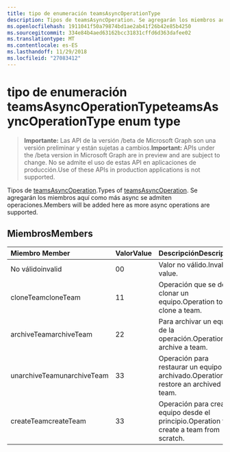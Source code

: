 ```yaml
---
title: tipo de enumeración teamsAsyncOperationType
description: Tipos de teamsAsyncOperation. Se agregarán los miembros aquí como más async se admiten operaciones.
ms.openlocfilehash: 1911041f50a79874bd1ae2ab41f26b42e85b4250
ms.sourcegitcommit: 334e84b4aed63162bcc31831cffd6d363dafee02
ms.translationtype: MT
ms.contentlocale: es-ES
ms.lasthandoff: 11/29/2018
ms.locfileid: "27083412"
---
```

# <a name="teamsasyncoperationtype-enum-type"></a><span data-ttu-id="41bbb-104">tipo de enumeración teamsAsyncOperationType</span><span class="sxs-lookup"><span data-stu-id="41bbb-104">teamsAsyncOperationType enum type</span></span>

> <span data-ttu-id="41bbb-105">**Importante:** Las API de la versión /beta de Microsoft Graph son una versión preliminar y están sujetas a cambios.</span><span class="sxs-lookup"><span data-stu-id="41bbb-105">**Important:** APIs under the /beta version in Microsoft Graph are in preview and are subject to change.</span></span> <span data-ttu-id="41bbb-106">No se admite el uso de estas API en aplicaciones de producción.</span><span class="sxs-lookup"><span data-stu-id="41bbb-106">Use of these APIs in production applications is not supported.</span></span>

<span data-ttu-id="41bbb-107">Tipos de [teamsAsyncOperation](teamsasyncoperation.md).</span><span class="sxs-lookup"><span data-stu-id="41bbb-107">Types of [teamsAsyncOperation](teamsasyncoperation.md).</span></span> <span data-ttu-id="41bbb-108">Se agregarán los miembros aquí como más async se admiten operaciones.</span><span class="sxs-lookup"><span data-stu-id="41bbb-108">Members will be added here as more async operations are supported.</span></span>

## <a name="members"></a><span data-ttu-id="41bbb-109">Miembros</span><span class="sxs-lookup"><span data-stu-id="41bbb-109">Members</span></span>

| <span data-ttu-id="41bbb-110">Miembro	</span><span class="sxs-lookup"><span data-stu-id="41bbb-110">Member</span></span> | <span data-ttu-id="41bbb-111">Valor</span><span class="sxs-lookup"><span data-stu-id="41bbb-111">Value</span></span>| <span data-ttu-id="41bbb-112">Descripción</span><span class="sxs-lookup"><span data-stu-id="41bbb-112">Description</span></span> |
|:---------------|:--------|:----------|
|<span data-ttu-id="41bbb-113">No válido</span><span class="sxs-lookup"><span data-stu-id="41bbb-113">invalid</span></span>|<span data-ttu-id="41bbb-114">0</span><span class="sxs-lookup"><span data-stu-id="41bbb-114">0</span></span>|<span data-ttu-id="41bbb-115">Valor no válido.</span><span class="sxs-lookup"><span data-stu-id="41bbb-115">Invalid value.</span></span>|
|<span data-ttu-id="41bbb-116">cloneTeam</span><span class="sxs-lookup"><span data-stu-id="41bbb-116">cloneTeam</span></span>|<span data-ttu-id="41bbb-117">1</span><span class="sxs-lookup"><span data-stu-id="41bbb-117">1</span></span>|<span data-ttu-id="41bbb-118">Operación que se debe clonar un equipo.</span><span class="sxs-lookup"><span data-stu-id="41bbb-118">Operation to clone a team.</span></span>|
|<span data-ttu-id="41bbb-119">archiveTeam</span><span class="sxs-lookup"><span data-stu-id="41bbb-119">archiveTeam</span></span>|<span data-ttu-id="41bbb-120">2</span><span class="sxs-lookup"><span data-stu-id="41bbb-120">2</span></span>|<span data-ttu-id="41bbb-121">Para archivar un equipo de la operación.</span><span class="sxs-lookup"><span data-stu-id="41bbb-121">Operation to archive a team.</span></span>|
|<span data-ttu-id="41bbb-122">unarchiveTeam</span><span class="sxs-lookup"><span data-stu-id="41bbb-122">unarchiveTeam</span></span>|<span data-ttu-id="41bbb-123">3</span><span class="sxs-lookup"><span data-stu-id="41bbb-123">3</span></span>|<span data-ttu-id="41bbb-124">Operación para restaurar un equipo archivado.</span><span class="sxs-lookup"><span data-stu-id="41bbb-124">Operation to restore an archived team.</span></span>|
|<span data-ttu-id="41bbb-125">createTeam</span><span class="sxs-lookup"><span data-stu-id="41bbb-125">createTeam</span></span>|<span data-ttu-id="41bbb-126">3</span><span class="sxs-lookup"><span data-stu-id="41bbb-126">3</span></span>|<span data-ttu-id="41bbb-127">Operación para crear un equipo desde el principio.</span><span class="sxs-lookup"><span data-stu-id="41bbb-127">Operation to create a team from scratch.</span></span>|

